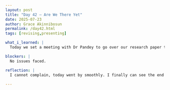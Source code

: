 ```yaml
---
layout: post
title: "Day 42 – Are We There Yet"
date: 2025-07-23
author: Grace Akinnibosun
permalink: /day42.html
tags: [revising,presenting]

what_i_learned: |
  Today we set a meeting with Dr Pandey to go over our research paper that we done thus far. I started going over the work that has been done and revised the comments are high school teacher Ms Heather left from us. I then started on the Powerpoint slides for the final symposium. Finally we went over our plans as far as presentation goes.

blockers: |
  No issues faced.

reflection: |
  I cannot complain, today went by smoothly. I finally can see the end of our research paper, and I am happy of the progress I made. I think my group and I got to a good standpoint in our research, and I foreshadow our final presentation during the final symposium to go well.I will give an update tommorrow on Dr Pandey findings. 
 
---
```

